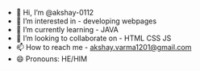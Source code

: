- 👋 Hi, I’m @akshay-0112
- 👀 I’m interested in - developing webpages 
- 🌱 I’m currently learning - JAVA
- 💞️ I’m looking to collaborate on - HTML CSS JS
- 📫 How to reach me - akshay.varma1201@gmail.com
- 😄 Pronouns: HE/HIM
 

<!---
akshay-0112/akshay-0112 is a ✨ special ✨ repository because its `README.md` (this file) appears on your GitHub profile.
You can click the Preview link to take a look at your changes.
--->
